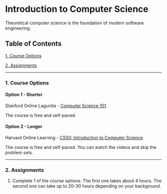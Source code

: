 # Introduction to Computer Science

Theoretical computer science is the foundation of modern software engineering.

## Table of Contents
[1. Course Options](#section-a)

[2. Assignments](#section-b)

---

### <a name="section-a"></a>1. Course Options

#### Option 1 - Shorter

Stanford Online Lagunita - [Computer Science 101](https://lagunita.stanford.edu/courses/Engineering/CS101/Summer2014/about).

The course is free and self-paced.

#### Option 2 - Longer

Harvard Online Learning - [CS50: Introduction to Computer Science](http://online-learning.harvard.edu/course/cs50-introduction-computer-science).

The course is free and self-paced. You can watch the videos and skip the problem sets.

---

### <a name="section-b"></a>2. Assignments

1. Complete 1 of the course options. The first one takes about 4 hours. The second one can take up to 20-30 hours depending on your background.
